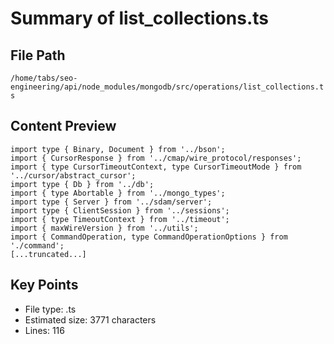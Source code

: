 # Summary of list_collections.ts
  
## File Path
`/home/tabs/seo-engineering/api/node_modules/mongodb/src/operations/list_collections.ts`

## Content Preview
```
import type { Binary, Document } from '../bson';
import { CursorResponse } from '../cmap/wire_protocol/responses';
import { type CursorTimeoutContext, type CursorTimeoutMode } from '../cursor/abstract_cursor';
import type { Db } from '../db';
import { type Abortable } from '../mongo_types';
import type { Server } from '../sdam/server';
import type { ClientSession } from '../sessions';
import { type TimeoutContext } from '../timeout';
import { maxWireVersion } from '../utils';
import { CommandOperation, type CommandOperationOptions } from './command';
[...truncated...]
```

## Key Points
- File type: .ts
- Estimated size: 3771 characters
- Lines: 116

